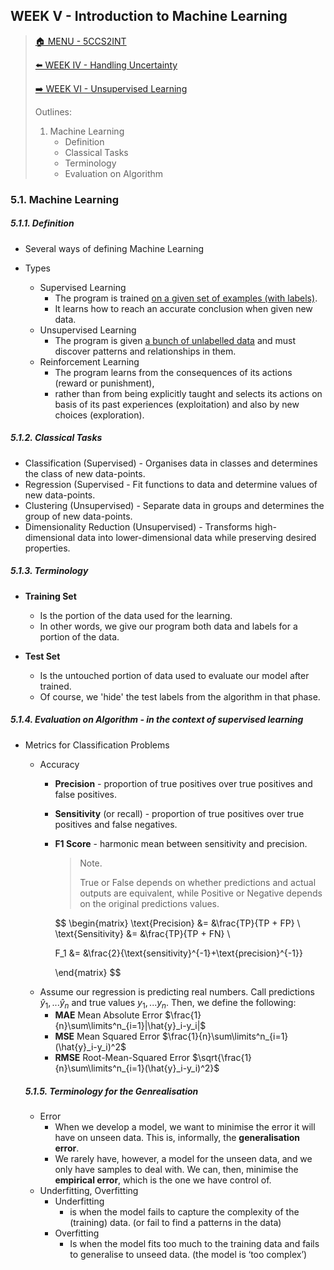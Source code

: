 ## WEEK V - Introduction to Machine Learning

>[🏠 MENU - 5CCS2INT](year2/5ccs2int.md)
>
>[⬅️ WEEK IV - Handling Uncertainty](year2/5ccs2int/w4.md)
>
>[➡️ WEEK VI - Unsupervised Learning](year2/5ccs2int/w6.md)
>
>Outlines:
>
>1. Machine Learning
>       - Definition
>       - Classical Tasks
>       - Terminology
>       - Evaluation on Algorithm

### 5.1. Machine Learning

##### 5.1.1. Definition

- Several ways of defining Machine Learning

- Types

  - Supervised Learning
    - The program is trained <u>on a given set of examples (with labels)</u>. 
    - It learns how to reach an accurate conclusion when given new data.
  - Unsupervised Learning
    - The program is given <u>a bunch of unlabelled data</u> and must discover patterns and relationships in them.
  - Reinforcement Learning
    - The program learns from the consequences of its actions (reward or punishment), 
    - rather than from being explicitly taught and selects its actions on basis of its past experiences (exploitation) and also by new choices (exploration).


##### 5.1.2. Classical Tasks

- Classification (Supervised) - Organises data in classes and determines the class of new data-points.
- Regression (Supervised - Fit functions to data and determine values of new data-points. 
- Clustering (Unsupervised) - Separate data in groups and determines the group of new data-points.
- Dimensionality Reduction (Unsupervised) - Transforms high-dimensional data into lower-dimensional data while preserving desired properties.

##### 5.1.3. Terminology

- **Training Set**

  - Is the portion of the data used for the learning. 
  - In other words, we give our program both data and labels for a portion of the data.
- **Test Set**

  - Is the untouched portion of data used to evaluate our model after trained. 
  - Of course, we 'hide' the test labels from the algorithm in that phase.

##### 5.1.4. Evaluation on Algorithm - in the context of *supervised learning*

- Metrics for Classification Problems

  - Accuracy
    - **Precision** - proportion of true positives over true positives and false positives. 
    - **Sensitivity** (or recall) - proportion of true positives over true positives and false negatives.
    - **F1 Score** - harmonic mean between sensitivity and precision. 
      
      > Note.
      >
      > True or False depends on whether predictions and actual outputs are equivalent, while Positive or Negative depends on the original predictions values. 
      
      $$
      \begin{matrix}
      \text{Precision} &= &\frac{TP}{TP + FP} \\
      \text{Sensitivity} &= &\frac{TP}{TP + FN} \\
      
      F_1 &= &\frac{2}{\text{sensitivity}^{-1}+\text{precision}^{-1}}
      
      \end{matrix}
      $$
  - Assume our regression is predicting real numbers. Call predictions $\hat{y}_1,...\hat{y}_n$ and true values $y_1,...y_n$​. Then, we define the following:
    - **MAE** Mean Absolute Error $\frac{1}{n}\sum\limits^n_{i=1}|\hat{y}_i-y_i|$
    - **MSE** Mean Squared Error $\frac{1}{n}\sum\limits^n_{i=1}(\hat{y}_i-y_i)^2$
    - **RMSE** Root-Mean-Squared Error $\sqrt{\frac{1}{n}\sum\limits^n_{i=1}(\hat{y}_i-y_i)^2}$
  
  
  ##### 5.1.5. Terminology for the Genrealisation
  
  - Error
    - When we develop a model, we want to minimise the error it will have on unseen data. This is, informally, the **generalisation error**.
    - We rarely have, however, a model for the unseen data, and we only have samples to deal with. We can, then, minimise the **empirical error**, which is the one we have control of.
  - Underfitting, Overfitting
    - Underfitting
      - is when the model fails to capture the complexity of the (training) data. (or fail to find a patterns in the data)
    - Overfitting
      - Is when the model fits too much to the training data and fails to generalise to unseed data. (the model is ‘too complex’)
  
  
  
  
